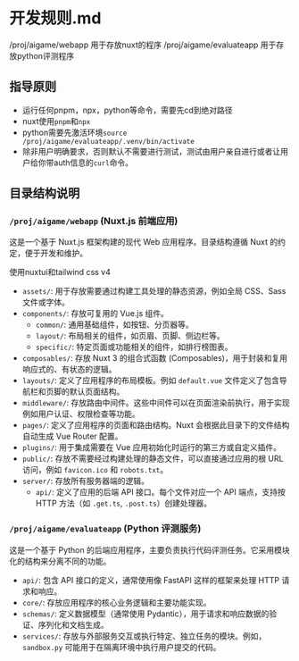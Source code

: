 # 开发规则.md

/proj/aigame/webapp 用于存放nuxt的程序
/proj/aigame/evaluateapp 用于存放python评测程序

## 指导原则

- 运行任何pnpm，npx，python等命令，需要先cd到绝对路径
- nuxt使用`pnpm`和`npx`
- python需要先激活环境`source /proj/aigame/evaluateapp/.venv/bin/activate`
- 除非用户明确要求，否则默认不需要进行测试，测试由用户亲自进行或者让用户给你带auth信息的`curl`命令。

## 目录结构说明

### `/proj/aigame/webapp` (Nuxt.js 前端应用)

这是一个基于 Nuxt.js 框架构建的现代 Web 应用程序。目录结构遵循 Nuxt 的约定，便于开发和维护。

使用nuxtui和tailwind css v4

-   `assets/`: 用于存放需要通过构建工具处理的静态资源，例如全局 CSS、Sass 文件或字体。
-   `components/`: 存放可复用的 Vue.js 组件。
    -   `common/`: 通用基础组件，如按钮、分页器等。
    -   `layout/`: 布局相关的组件，如页眉、页脚、侧边栏等。
    -   `specific/`: 特定页面或功能相关的组件，如排行榜图表。
-   `composables/`: 存放 Nuxt 3 的组合式函数 (Composables)，用于封装和复用响应式的、有状态的逻辑。
-   `layouts/`: 定义了应用程序的布局模板。例如 `default.vue` 文件定义了包含导航栏和页脚的默认页面结构。
-   `middleware/`: 存放路由中间件。这些中间件可以在页面渲染前执行，用于实现例如用户认证、权限检查等功能。
-   `pages/`: 定义了应用程序的页面和路由结构。Nuxt 会根据此目录下的文件结构自动生成 Vue Router 配置。
-   `plugins/`: 用于集成需要在 Vue 应用初始化时运行的第三方或自定义插件。
-   `public/`: 存放不需要经过构建处理的静态文件，可以直接通过应用的根 URL 访问，例如 `favicon.ico` 和 `robots.txt`。
-   `server/`: 存放所有服务器端的逻辑。
    -   `api/`: 定义了应用的后端 API 接口。每个文件对应一个 API 端点，支持按 HTTP 方法（如 `.get.ts`, `.post.ts`）创建处理器。

### `/proj/aigame/evaluateapp` (Python 评测服务)

这是一个基于 Python 的后端应用程序，主要负责执行代码评测任务。它采用模块化的结构来分离不同的功能。

-   `api/`: 包含 API 接口的定义，通常使用像 FastAPI 这样的框架来处理 HTTP 请求和响应。
-   `core/`: 存放应用程序的核心业务逻辑和主要功能实现。
-   `schemas/`: 定义数据模型（通常使用 Pydantic），用于请求和响应数据的验证、序列化和文档生成。
-   `services/`: 存放与外部服务交互或执行特定、独立任务的模块。例如，`sandbox.py` 可能用于在隔离环境中执行用户提交的代码。